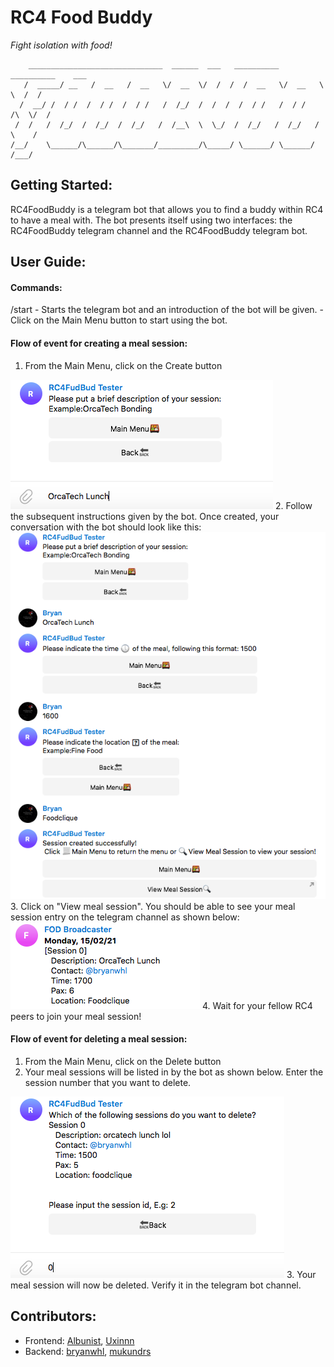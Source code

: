 RC4 Food Buddy
===============
*Fight isolation with food!*

        ______________________________  ______  ___   __________  __________    ___
       /  _____/ __   /  __   /  __   \/  __  \/  /  /  /  __   \/  __   \  \  /  /
      /  __/ /  / /  /  / /  /  / /   /  /_/  /  /  /  /  / /   /  / /   /\  \/  /
     /  /   /  /_/  /  /_/  /  /_/   /  /__\  \  \_/  /  /_/   /  /_/   /  \    /
    /__/    \______/\______/\_______/_________/\_____/ \______/ \______/   /___/

## Getting Started:

RC4FoodBuddy is a telegram bot that allows you to find a buddy within RC4 to have a meal with. The bot presents itself using two interfaces: the RC4FoodBuddy telegram channel and the RC4FoodBuddy telegram bot.

## User Guide:

#### Commands:
/start 
	- Starts the telegram bot and an introduction of the bot will be given.
	- Click on the Main Menu button to start using the bot.

#### Flow of event for creating a meal session:

1. From the Main Menu, click on the Create button
<img src = "/images/ss1.png" title="Screenshot after clicking on the Create Button">
2. Follow the subsequent instructions given by the bot. Once created, your conversation with the bot should look like this:
<img src = "/images/ss2.png" title="Screenshot of the conversation with the bot upon successful creation of meal session">
3. Click on "View meal session". You should be able to see your meal session entry on the telegram channel as shown below:
<img src = "/images/ss3.png" title="Screenshot of the channel after meal session is registered">
4. Wait for your fellow RC4 peers to join your meal session!

#### Flow of event for deleting a meal session:

1. From the Main Menu, click on the Delete button
2. Your meal sessions will be listed in by the bot as shown below. Enter the session number that you want to delete.
<img src = "/images/ss4.png" title="Screenshot after clicking on the Delete Button">
3. Your meal session will now be deleted. Verify it in the telegram bot channel.



<!-- ### Prerequisites
* A valid telegram bot and bot token.
* A telegram channel, with the bot having administrator privileges.
* Python and pip installed.

**Step 1:**

Download or clone this repository.

**Step 2:**

Go to project root and run `pip install -r requirements.txt` to get required python libraries.

**Step 3:**

Go to main.py and replace CHANNEL_HANDLE, CHANNEL_URL, BOT_TOKEN with appropriate values.

**Step 4:**

Run the project using `python main.py`.
 -->


## Contributors:
 * Frontend: [Albunist](https://github.com/Albunist), [Uxinnn](https://github.com/Uxinnn)
 * Backend: [bryanwhl](https://github.com/bryanwhl), [mukundrs](https://github.com/mukundrs)
